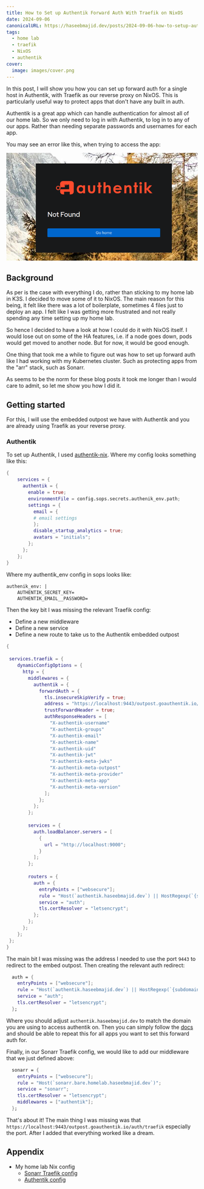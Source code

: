 ```yaml
---
title: How to Set up Authentik Forward Auth With Traefik on NixOS
date: 2024-09-06
canonicalURL: https://haseebmajid.dev/posts/2024-09-06-how-to-setup-authentik-forward-auth-with-traefik-on-nixos
tags:
  - home lab
  - traefik
  - NixOS
  - authentik
cover:
  image: images/cover.png
---
```


In this post, I will show you how you can set up forward auth for a single host in Authentik, with Traefik as our reverse
proxy on NixOS. This is particularly useful way to protect apps that don't have any built in auth.

Authentik is a great app which can handle authentication for almost all of our home lab. So we only need to log in
with Authentik, to log in to any of our apps. Rather than needing separate passwords and usernames for each app.

You may see an error like this, when trying to access the app:

![404](images/404.png)


## Background

As per is the case with everything I do, rather than sticking to my home lab in K3S. I decided to move some of it to
NixOS. The main reason for this being, it felt like there was a lot of boilerplate, sometimes 4 files just to deploy
an app. I felt like I was getting more frustrated and not really spending any time setting up my home lab.

So hence I decided to have a look at how I could do it with NixOS itself. I would lose out on some of the HA features, i.e.
if a node goes down, pods would get moved to another node. But for now, it would be good enough.

One thing that took me a while to figure out was how to set up forward auth like I had working with my Kubernetes
cluster. Such as protecting apps from the "arr" stack, such as Sonarr.

As seems to be the norm for these blog posts it took me longer than I would care to admit, so let me show you how
I did it.


## Getting started

For this, I will use the embedded outpost we have with Authentik and you are already using Traefik as your reverse proxy.

### Authentik

To set up Authentik, I used [authentik-nix](https://github.com/nix-community/authentik-nix). Where my config looks
something like this:

```nix
{
    services = {
      authentik = {
        enable = true;
        environmentFile = config.sops.secrets.authenik_env.path;
        settings = {
          email = {
          # email settings
          };
          disable_startup_analytics = true;
          avatars = "initials";
        };
      };
    };
}
```

Where my authentik_env config in sops looks like:

```
authenik_env: |
    AUTHENTIK_SECRET_KEY=
    AUTHENTIK_EMAIL__PASSWORD=
```

Then the key bit I was missing the relevant Traefik config:

- Define a new middleware
- Define a new service
- Define a new route to take us to the Authentik embedded outpost

```nix
{

 services.traefik = {
    dynamicConfigOptions = {
      http = {
        middlewares = {
          authentik = {
            forwardAuth = {
              tls.insecureSkipVerify = true;
              address = "https://localhost:9443/outpost.goauthentik.io/auth/traefik";
              trustForwardHeader = true;
              authResponseHeaders = [
                "X-authentik-username"
                "X-authentik-groups"
                "X-authentik-email"
                "X-authentik-name"
                "X-authentik-uid"
                "X-authentik-jwt"
                "X-authentik-meta-jwks"
                "X-authentik-meta-outpost"
                "X-authentik-meta-provider"
                "X-authentik-meta-app"
                "X-authentik-meta-version"
              ];
            };
          };
        };

        services = {
          auth.loadBalancer.servers = [
            {
              url = "http://localhost:9000";
            }
          ];
        };

        routers = {
          auth = {
            entryPoints = ["websecure"];
            rule = "Host(`authentik.haseebmajid.dev`) || HostRegexp(`{subdomain:[a-z0-9]+}.haseebmajid.com`) && PathPrefix(`/outpost.goauthentik.io/`)";
            service = "auth";
            tls.certResolver = "letsencrypt";
          };
        };
      };
    };
 };
}
```

The main bit I was missing was the address I needed to use the port `9443` to redirect to the embed outpost.
Then creating the relevant auth redirect:

```nix
  auth = {
    entryPoints = ["websecure"];
    rule = "Host(`authentik.haseebmajid.dev`) || HostRegexp(`{subdomain:[a-z0-9]+}.haseebmajid.com`) && PathPrefix(`/outpost.goauthentik.io/`)";
    service = "auth";
    tls.certResolver = "letsencrypt";
  };
```

Where you should adjust `authentik.haseebmajid.dev` to match the domain you are using to access authentik on.
Then you can simply follow the [docs](https://docs.goauthentik.io/integrations/services/sonarr/) and should be
able to repeat this for all apps you want to set this forward auth for.

Finally, in our Sonarr Traefik config, we would like to add our middleware that we just defined above:

```nix
  sonarr = {
    entryPoints = ["websecure"];
    rule = "Host(`sonarr.bare.homelab.haseebmajid.dev`)";
    service = "sonarr";
    tls.certResolver = "letsencrypt";
    middlewares = ["authentik"];
  };
```

That's about it! The main thing I was missing was that `https://localhost:9443/outpost.goauthentik.io/auth/traefik`
especially the port. After I added that everything worked like a dream.

## Appendix

- My home lab Nix config
  - [Sonarr Traefik config](https://gitlab.com/hmajid2301/nixicle/-/blob/58ba59fee49b2533f1e047acae7fc06d6192667d/modules/nixos/services/arr/default.nix#L143)
  - [Authentik config](https://gitlab.com/hmajid2301/nixicle/-/blob/58ba59fee49b2533f1e047acae7fc06d6192667d/modules/nixos/services/authentik/default.nix#L55)
